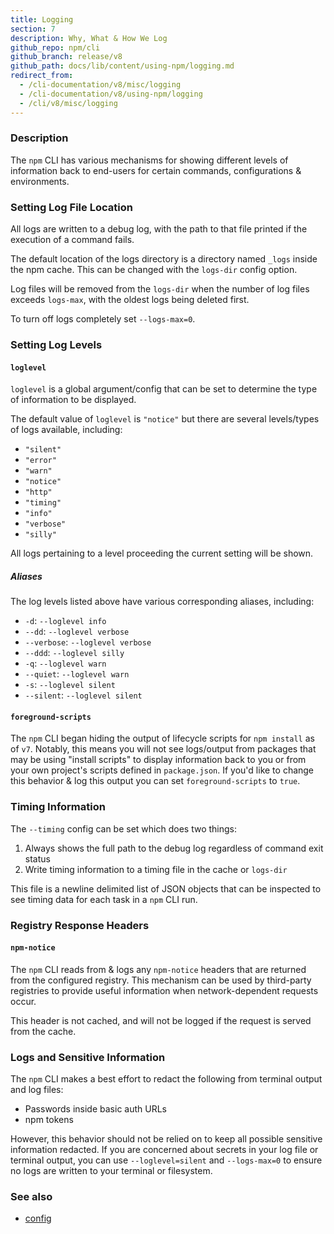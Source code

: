 ```yaml
---
title: Logging
section: 7
description: Why, What & How We Log
github_repo: npm/cli
github_branch: release/v8
github_path: docs/lib/content/using-npm/logging.md
redirect_from:
  - /cli-documentation/v8/misc/logging
  - /cli-documentation/v8/using-npm/logging
  - /cli/v8/misc/logging
---
```


### Description

The `npm` CLI has various mechanisms for showing different levels of information back to end-users for certain commands, configurations & environments.

### Setting Log File Location

All logs are written to a debug log, with the path to that file printed if the execution of a command fails.

The default location of the logs directory is a directory named `_logs` inside the npm cache. This can be changed
with the `logs-dir` config option.

Log files will be removed from the `logs-dir` when the number of log files exceeds `logs-max`, with the oldest logs being deleted first.

To turn off logs completely set `--logs-max=0`.

### Setting Log Levels

#### `loglevel`

`loglevel` is a global argument/config that can be set to determine the type of information to be displayed.

The default value of `loglevel` is `"notice"` but there are several levels/types of logs available, including:

- `"silent"`
- `"error"`
- `"warn"`
- `"notice"`
- `"http"`
- `"timing"`
- `"info"`
- `"verbose"`
- `"silly"`

All logs pertaining to a level proceeding the current setting will be shown.

##### Aliases

The log levels listed above have various corresponding aliases, including:

- `-d`: `--loglevel info`
- `--dd`: `--loglevel verbose`
- `--verbose`: `--loglevel verbose`
- `--ddd`: `--loglevel silly`
- `-q`: `--loglevel warn`
- `--quiet`: `--loglevel warn`
- `-s`: `--loglevel silent`
- `--silent`: `--loglevel silent`

#### `foreground-scripts`

The `npm` CLI began hiding the output of lifecycle scripts for `npm install` as of `v7`. Notably, this means you will not see logs/output from packages that may be using "install scripts" to display information back to you or from your own project's scripts defined in `package.json`. If you'd like to change this behavior & log this output you can set `foreground-scripts` to `true`.

### Timing Information

The `--timing` config can be set which does two things:

1. Always shows the full path to the debug log regardless of command exit status
1. Write timing information to a timing file in the cache or `logs-dir`

This file is a newline delimited list of JSON  objects that can be inspected to see timing data for each task in a `npm` CLI run.

### Registry Response Headers

#### `npm-notice`

The `npm` CLI reads from & logs any `npm-notice` headers that are returned from the configured registry. This mechanism can be used by third-party registries to provide useful information when network-dependent requests occur.

This header is not cached, and will not be logged if the request is served from the cache.

### Logs and Sensitive Information

The `npm` CLI makes a best effort to redact the following from terminal output and log files:

- Passwords inside basic auth URLs
- npm tokens

However, this behavior should not be relied on to keep all possible sensitive information redacted. If you are concerned about secrets in your log file or terminal output, you can use `--loglevel=silent` and `--logs-max=0` to ensure no logs are written to your terminal or filesystem.

### See also

* [config](/cli/v8/using-npm/config)
